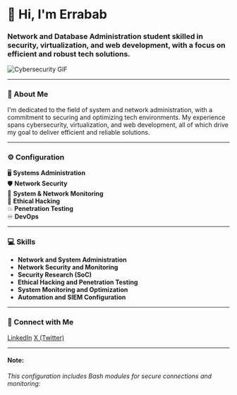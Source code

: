 # 👋 Hi, I'm Errabab

### Network and Database Administration student skilled in security, virtualization, and web development, with a focus on efficient and robust tech solutions.

![Cybersecurity GIF](https://media.giphy.com/media/sq7lz4wHsGzXa/giphy.gif) <!-- Replace with a more relevant GIF if you find one -->

---

### 📜 About Me
I'm dedicated to the field of system and network administration, with a commitment to securing and optimizing tech environments. My experience spans cybersecurity, virtualization, and web development, all of which drive my goal to deliver efficient and reliable solutions.

---

### ⚙️ Configuration

<config>
  
  🖥️ **Systems Administration**  
  🛡️ **Network Security**  
  📶 **System & Network Monitoring**  
  👾 **Ethical Hacking**  
  💥 **Penetration Testing**  
  ♾️ **DevOps**  

</config>

---

### 💻 Skills

- **Network and System Administration**  
- **Network Security and Monitoring**  
- **Security Research (SoC)**  
- **Ethical Hacking and Penetration Testing**  
- **System Monitoring and Optimization**  
- **Automation and SIEM Configuration**  

---

### 🤝 Connect with Me


[LinkedIn](https://www.linkedin.com/in/erabab-salec-ahrayam-316584263/)
[X (Twitter)](https://x.com/_jk_29)

---

#### Note:
_This configuration includes Bash modules for secure connections and monitoring:_

```bash


